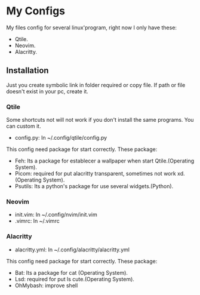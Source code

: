 # My Configs

My files config for several linux'program, right now I only have these:
* Qtile.
* Neovim.
* Alacritty.

## Installation
Just you create symbolic link in folder required or copy file. If path or file doesn't exist in your pc, create it.

### Qtile
Some shortcuts not will not work if you don't install the same programs. You can custom it.  
* config.py: In ~/.config/qtile/config.py

This config need package for start correctly. These package:
* Feh: Its a package for establecer a wallpaper when start Qtile.(Operating System).
* Picom: required for put alacritty transparent, sometimes not work xd.(Operating System).
* Psutils: Its a python's package for use several widgets.(Python).


### Neovim
* init.vim: In ~/.config/nvim/init.vim
* .vimrc: In ~/.vimrc


### Alacritty
* alacritty.yml: In ~/.config/alacritty/alacritty.yml

This config need package for start correctly. These package:
* Bat: Its a package for cat (Operating System).
* Lsd: required for put ls cute.(Operating System).
* OhMybash: improve shell

